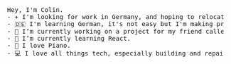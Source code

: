 <pre>
  Hey, I'm Colin. 
  - ✈️ I'm looking for work in Germany, and hoping to relocate there as soon as possible. 
  - 🇩🇪 I'm learning German, it's not easy but I'm making progress. 
  - 🔭 I’m currently working on a project for my friend called project-nina.  
  - 🌱 I’m currently learning React. 
  - 🎹 I love Piano. 
  - 💻 I love all things tech, especially building and repairing PCs.
</pre>
